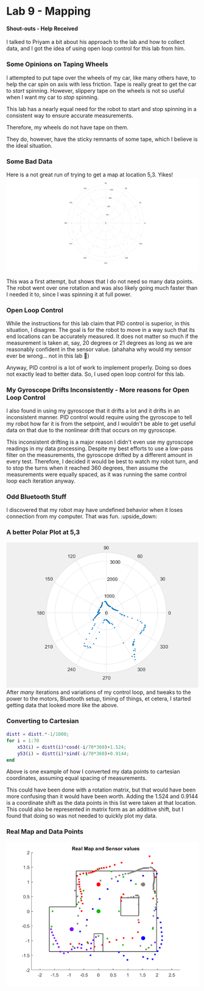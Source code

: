 # Lab 9 - Mapping
#### Shout-outs - Help Received
I talked to Priyam a bit about his approach to the lab and how to collect data, and I got the idea of using open loop control for this lab from him.

### Some Opinions on Taping Wheels
I attempted to put tape over the wheels of my car, like many others have, to help the car spin on axis with less friction. Tape is really great to get the car to *start* spinning. However, slippery tape on the wheels is not so useful when I want my car to *stop* spinning.

This lab has a nearly equal need for the robot to start and stop spinning in a consistent way to ensure accurate measurements.

Therefore, my wheels do not have tape on them.

They do, however, have the sticky remnants of some tape, which I believe is the ideal situation.

### Some Bad Data
Here is a not great run of trying to get a map at location 5,3. Yikes!
![yikes](../images/yikes!.png)

This was a first attempt, but shows that I do not need so many data points. The robot went over one rotation and was also likely going much faster than I needed it to, since I was spinning it at full power.

### Open Loop Control
While the instructions for this lab claim that PID control is superior, in this situation, I disagree. The goal is for the robot to move in a way such that its end locations can be accurately measured. It does not matter so much if the measurement is taken at, say, 20 degrees or 21 degrees as long as we are reasonably confident in the sensor value. (ahahaha why would my sensor ever be wrong... not in this lab :woozy_face:)

Anyway, PID control is a lot of work to implement properly. Doing so does not exactly lead to better data. So, I used open loop control for this lab.

### My Gyroscope Drifts Inconsistently - More reasons for Open Loop Control
I also found in using my gyroscope that it drifts a lot and it drifts in an inconsistent manner. PID control would require using the gyroscope to tell my robot how far it is from the setpoint, and I wouldn't be able to get useful data on that due to the nonlinear drift that occurs on my gyroscope.

This inconsistent drifting is a major reason I didn't even use my gyroscope readings in my data processing. Despite my best efforts to use a low-pass filter on the measurements, the gyroscope drifted by a different amount in every test. Therefore, I decided it would be best to watch my robot turn, and to stop the turns when it reached 360 degrees, then assume the measurements were equally spaced, as it was running the same control loop each iteration anyway.

### Odd Bluetooth Stuff
I discovered that my robot may have undefined behavior when it loses connection from my computer. That was fun. :upside_down:

### A better Polar Plot at 5,3
![better](../images/lab9_betterpolarplot.PNG)
After *many* iterations and variations of my control loop, and tweaks to the power to the motors, Bluetooth setup, timing of things, et cetera, I started getting data that looked more like the above.

### Converting to Cartesian
```m
distt = distt.*-1/1000;
for i = 1:70
    x53(i) = distt(i)*cosd(-i/70*360)+1.524;
    y53(i) = distt(i)*sind(-i/70*360)+0.9144;
end
```
Above is one example of how I converted my data points to cartesian coordinates, assuming equal spacing of measurements.

This could have been done with a rotation matrix, but that would have been more confusing than it would have been worth. Adding the 1.524 and 0.9144 is a coordinate shift as the data points in this list were taken at that location. This could also be represented in matrix form as an additive shift, but I found that doing so was not needed to quickly plot my data.

### Real Map and Data Points
![realmap](../images/lab9_realmap.png)